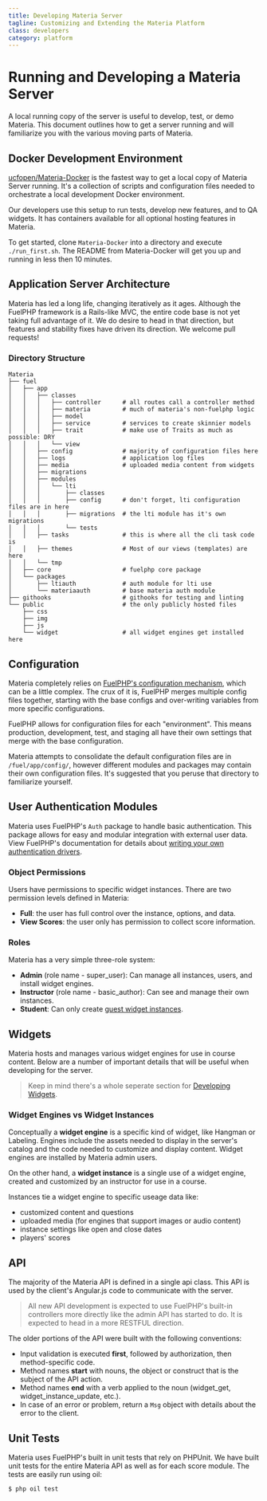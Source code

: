 ```yaml
---
title: Developing Materia Server
tagline: Customizing and Extending the Materia Platform
class: developers
category: platform
---
```

# Running and Developing a Materia Server

A local running copy of the server is useful to develop, test, or demo Materia.  This document outlines how to get a server running and will familiarize you with the various moving parts of Materia.

## Docker Development Environment

[ucfopen/Materia-Docker](https://github.com/ucfopen/Materia-Docker) is the fastest way to get a local copy of Materia Server running. It's a collection of scripts and configuration files needed to orchestrate a local development Docker environment.

Our developers use this setup to run tests, develop new features, and to QA widgets.  It has containers available for all optional hosting features in Materia.

To get started, clone `Materia-Docker` into a directory and execute `./run_first.sh`.  The README from Materia-Docker will get you up and running in less then 10 minutes.

## Application Server Architecture

Materia has led a long life, changing iteratively as it ages. Although the FuelPHP framework is a Rails-like MVC, the entire code base is not yet taking full advantage of it. We do desire to head in that direction, but features and stability fixes have driven its direction.  We welcome pull requests!

### Directory Structure

```shell
Materia
├── fuel
│   ├── app
│   │   ├── classes
│   │   │   ├── controller      # all routes call a controller method
│   │   │   ├── materia         # much of materia's non-fuelphp logic
│   │   │   ├── model
│   │   │   ├── service         # services to create skinnier models
│   │   │   ├── trait           # make use of Traits as much as possible: DRY
│   │   │   └── view
│   │   ├── config              # majority of configuration files here
│   │   ├── logs                # application log files
│   │   ├── media               # uploaded media content from widgets
│   │   ├── migrations
│   │   ├── modules
│   │   │   └── lti
│   │   │       ├── classes
│   │   │       ├── config      # don't forget, lti configuration files are in here
│   │   │       ├── migrations  # the lti module has it's own migrations
│   │   │       └── tests
│   │   ├── tasks               # this is where all the cli task code is
│   │   ├── themes              # Most of our views (templates) are here
│   │   └── tmp
│   ├── core                    # fuelphp core package
│   └── packages
│       ├── ltiauth             # auth module for lti use
│       └── materiaauth         # base materia auth module
├── githooks                    # githooks for testing and linting
└── public                      # the only publicly hosted files
    ├── css
    ├── img
    ├── js
    └── widget                  # all widget engines get installed here
```



## Configuration

Materia completely relies on [FuelPHP's configuration mechanism](https://fuelphp.com/docs/classes/config.html), which can be a little complex.  The crux of it is, FuelPHP merges multiple config files together, starting with the base configs and over-writing variables from more specific configurations.

FuelPHP allows for configuration files for each "environment".  This means production, development, test, and staging all have their own settings that merge with the base configuration.

Materia attempts to consolidate the default configuration files are in `/fuel/app/config/`, however different modules and packages may contain their own configuration files.  It's suggested that you peruse that directory to familiarize yourself.


## User Authentication Modules

Materia uses FuelPHP's `Auth` package to handle basic authentication. This package allows for easy and modular integration with external user data.  View FuelPHP's documentation for details about [writing your own authentication drivers](http://fuelphp.com/docs/packages/auth/drivers.html).

### Object Permissions

Users have permissions to specific widget instances.  There are two permission levels defined in Materia:

* **Full**: the user has full control over the instance, options, and data.
* **View Scores**: the user only has permission to collect score information.

### Roles

Materia has a very simple three-role system:

* **Admin** (role name - super_user): Can manage all instances, users, and install widget engines.
* **Instructor** (role name - basic_author): Can see and manage their own instances.
* **Student**: Can only create [guest widget instances](../create/getting-started.html#guest-widget-instances).

## Widgets

Materia hosts and manages various widget engines for use in course content. Below are a number of important details that will be useful when developing for the server.

> Keep in mind there's a whole seperate section for [Developing Widgets](widget-developer-guide.html).

### Widget Engines vs Widget Instances

Conceptually a **widget engine** is a specific kind of widget, like Hangman or Labeling.  Engines include the assets needed to display in the server's catalog and the code needed to customize and display content. Widget engines are installed by Materia admin users.

On the other hand, a **widget instance** is a single use of a widget engine, created and customized by an instructor for use in a course.

Instances tie a widget engine to specific useage data like:

* customized content and questions
* uploaded media (for engines that support images or audio content)
* instance settings like open and close dates
* players' scores

## API

The majority of the Materia API is defined in a single api class.  This API is used by the client's Angular.js code to communicate with the server.

> All new API development is expected to use FuelPHP's built-in controllers more directly like the admin API has started to do.  It is expected to head in a more RESTFUL direction.

The older portions of the API were built with the following conventions:

* Input validation is executed **first**, followed by authorization, then method-specific code.
* Method names **start** with nouns, the object or construct that is the subject of the API action.
* Method names **end** with a verb applied to the noun (widget_get, widget_instance_update, etc.).
* In case of an error or problem, return a `Msg` object with details about the error to the client.


## Unit Tests

Materia uses FuelPHP's built in unit tests that rely on PHPUnit.  We have built unit tests for the entire Materia API as well as for each score module. The tests are easily run using oil:

```shell
$ php oil test
```
